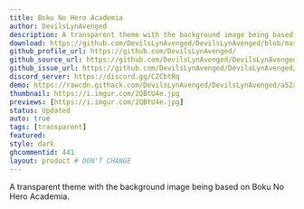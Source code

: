 ```yaml
---
title: Boku No Hero Academia
author: DevilsLynAvenged
description: A transparent theme with the background image being based on Boku No Hero Academia.
download: https://github.com/DevilsLynAvenged/DevilsLynAvenged/blob/master/Theme_Group_2/BokuNoHeroAcademia.theme.css
github_profile_url: https://github.com/DevilsLynAvenged/
github_source_url: https://github.com/DevilsLynAvenged/DevilsLynAvenged/blob/master/Theme_Group_2/BokuNoHeroAcademia.theme.css
github_issue_url: https://github.com/DevilsLynAvenged/DevilsLynAvenged/issues
discord_server: https://discord.gg/CZCbtRq
demo: https://rawcdn.githack.com/DevilsLynAvenged/DevilsLynAvenged/a52a7fe6798ccccf2c496e8cb67194fae22a093b/Theme_Group_2/BokuNoHeroAcademia.theme.css
thumbnail: https://i.imgur.com/2QBtU4e.jpg
previews: [https://i.imgur.com/2QBtU4e.jpg]
status: Updated
auto: true
tags: [transparent]
featured:
style: dark
ghcommentid: 441
layout: product # DON'T CHANGE
---
```

A transparent theme with the background image being based on Boku No Hero Academia.